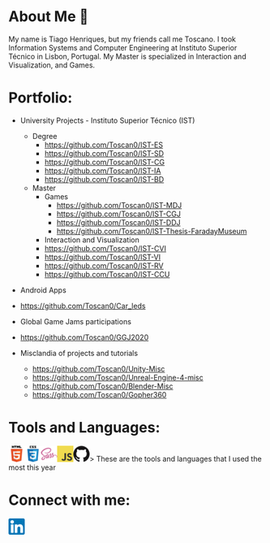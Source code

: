 # About Me 👋

My name is Tiago Henriques, but my friends call me Toscano. I took Information Systems and Computer Engineering at Instituto Superior Técnico in Lisbon, Portugal. My Master is specialized in Interaction and Visualization, and Games. 

# Portfolio:

* University Projects - Instituto Superior Técnico (IST)
  * Degree 
    * https://github.com/Toscan0/IST-ES 
    * https://github.com/Toscan0/IST-SD
    * https://github.com/Toscan0/IST-CG
    * https://github.com/Toscan0/IST-IA
    * https://github.com/Toscan0/IST-BD
  * Master
    * Games
      * https://github.com/Toscan0/IST-MDJ
      * https://github.com/Toscan0/IST-CGJ
      * https://github.com/Toscan0/IST-DDJ
      * https://github.com/Toscan0/IST-Thesis-FaradayMuseum
    *  Interaction and Visualization
      * https://github.com/Toscan0/IST-CVI
      * https://github.com/Toscan0/IST-VI
      * https://github.com/Toscan0/IST-RV
      * https://github.com/Toscan0/IST-CCU
 
 
 * Android Apps
  * https://github.com/Toscan0/Car_leds
 
      
 * Global Game Jams participations
  * https://github.com/Toscan0/GGJ2020
   
 
 * Misclandia of projects and tutorials
    * https://github.com/Toscan0/Unity-Misc
    * https://github.com/Toscan0/Unreal-Engine-4-misc
    * https://github.com/Toscan0/Blender-Misc
    * https://github.com/Toscan0/Gopher360

# Tools and Languages:

[<img align="left" alt="HTML5" width="32px" src="https://raw.githubusercontent.com/github/explore/80688e429a7d4ef2fca1e82350fe8e3517d3494d/topics/html/html.png"/>][linkedin]
[<img align="left" alt="CSS3" width="32px" src="https://raw.githubusercontent.com/github/explore/80688e429a7d4ef2fca1e82350fe8e3517d3494d/topics/css/css.png"/>][linkedin]
[<img align="left" alt="Sass" width="32px" src="https://raw.githubusercontent.com/github/explore/80688e429a7d4ef2fca1e82350fe8e3517d3494d/topics/sass/sass.png"/>][linkedin]
[<img align="left" alt="JavaScript" width="32px" src="https://raw.githubusercontent.com/github/explore/80688e429a7d4ef2fca1e82350fe8e3517d3494d/topics/javascript/javascript.png"/>][linkedin]
[<img align="left" alt="GitHub" width="32px" src="https://raw.githubusercontent.com/github/explore/78df643247d429f6cc873026c0622819ad797942/topics/github/github.png"/>][linkedin]

<br/>
> These are the tools and languages that I used the most this year


# Connect with me:

[<img align="center" alt="my linkedin" width="32px" src="https://github.com/Toscan0/Toscan0/blob/main/icons/linkedin.png"/>][linkedin]

<!-- <details>
  <summary>:zap: GitHub Stats</summary>

[![My GitHub stats](https://github-readme-stats.vercel.app/api?username=Toscan0)](https://github.com/anuraghazra/github-readme-stats)

</details> -->



[linkedin]: https://www.linkedin.com/in/tiago-henriques-638252132/

